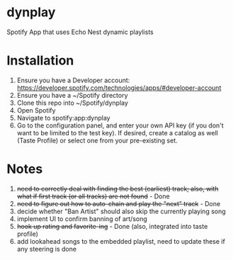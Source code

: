dynplay
========

Spotify App that uses Echo Nest dynamic playlists

Installation
============

1. Ensure you have a Developer account: https://developer.spotify.com/technologies/apps/#developer-account
1. Ensure you have a ~/Spotify directory
1. Clone this repo into ~/Spotify/dynplay
1. Open Spotify
1. Navigate to spotify:app:dynplay
1. Go to the configuration panel, and enter your own API key (if you don't want to be limited to the test key). If desired, 
create a catalog as well (Taste Profile) or select one from your pre-existing set.

Notes
=====

1. ~~need to correctly deal with finding the best (earliest) track; also, with what if first track (or all tracks) are not found~~ - Done
2. ~~need to figure out how to auto-chain and play the "next" track~~ - Done
3. decide whether "Ban Artist" should also skip the currently playing song
4. implement UI to confirm banning of art/song
5. ~~hook up rating and favorite-ing~~ - Done (also, integrated into taste profile)
6. add lookahead songs to the embedded playlist, need to update these if any steering is done 

